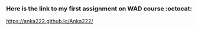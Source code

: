 ### Here is the link to my first assignment on WAD course :octocat:

https://anka222.github.io/Anka222/
